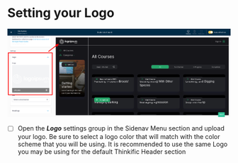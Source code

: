 # Setting your Logo

![](<../../.gitbook/assets/Site-Builder-Thinkific (64).png>)

* [ ] Open the _**Logo**_ settings group in the Sidenav Menu section and upload your logo. Be sure to select a logo color that will match with the color scheme that you will be using. It is recommended to use the same Logo you may be using for the default Thinkific Header section

##
